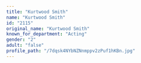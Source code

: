```yaml
---
title: "Kurtwood Smith"
name: "Kurtwood Smith"
id: "2115"
original_name: "Kurtwood Smith"
known_for_department: "Acting"
gender: "2"
adult: "false"
profile_path: "/7dqsk4NYbNZNnmppv2zPuf1hKBn.jpg"
---
```

